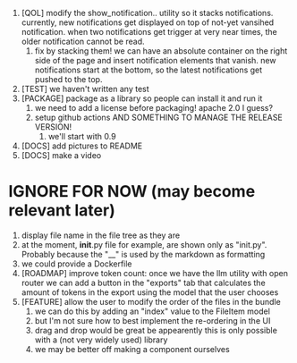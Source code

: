 1. [QOL] modify the show_notification.. utility so it stacks notifications. currently, new notifications get displayed on top of not-yet vansihed notification. when two notifications get trigger at very near times, the older notification cannot be read.
   1. fix by stacking them! we can have an absolute container on the right side of the page and insert notification elements that vanish. new notifications start at the bottom, so the latest notifications get pushed to the top. 
2. [TEST] we haven't written any test
3. [PACKAGE] package as a library so people can install it and run it
   1. we need to add a license before packaging! apache 2.0 I guess?
   2. setup github actions AND SOMETHING TO MANAGE THE RELEASE VERSION!
      1. we'll start with 0.9
4. [DOCS] add pictures to README
5. [DOCS] make a video


# IGNORE FOR NOW (may become relevant later)
1. display file name in the file tree as they are
  1. at the moment, __init__.py file for example, are shown only as "init.py". Probably because the "__" is used by the markdown as formatting
2. we could provide a Dockerfile
3. [ROADMAP] improve token count: once we have the llm utility with open router we can add a button in the "exports" tab that calculates the amount of tokens in the export using the model that the user chooses
4. [FEATURE] allow the user to modify the order of the files in the bundle
   1. we can do this by adding an "index" value to the FileItem model
   2. but I'm not sure how to best implement the re-ordering in the UI 
   3. drag and drop would be great be appearently this is only possible with a (not very widely used) library
   4. we may be better off making a component ourselves